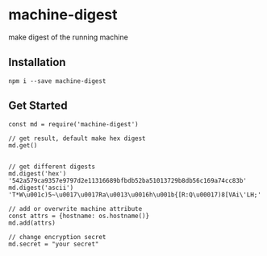 # machine-digest
make digest of the running machine

## Installation

```
npm i --save machine-digest
```

## Get Started

```
const md = require('machine-digest')

// get result, default make hex digest
md.get()


// get different digests
md.digest('hex')
'542a579ca9357e9797d2e11316689bfbdb52ba51013729b8db56c169a74cc83b'
md.digest('ascii')
'T*W\u001c)5~\u0017\u0017Ra\u0013\u0016h\u001b{[R:Q\u00017)8[VAi\'LH;'

// add or overwrite machine attribute
const attrs = {hostname: os.hostname()}
md.add(attrs)

// change encryption secret
md.secret = "your secret"
```
